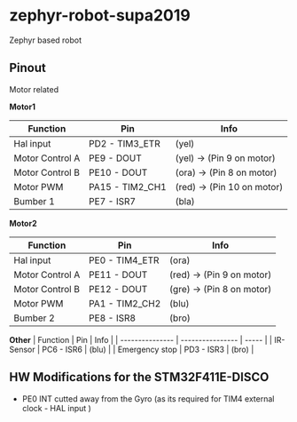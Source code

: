 # zephyr-robot-supa2019
Zephyr based robot


## Pinout

Motor related

**Motor1**

| Function        |    Pin           |   Info  |
| -------------   | ---------------- | ------- |
| Hal input       | PD2 - TIM3_ETR   | (yel) |
| Motor Control A | PE9 - DOUT       | (yel) -> (Pin 9 on motor) |
| Motor Control B | PE10 - DOUT      | (ora) -> (Pin 8 on motor) |
| Motor PWM       | PA15 - TIM2_CH1  | (red) -> (Pin 10 on motor) |
| Bumber 1        | PE7 - ISR7       | (bla) |

**Motor2**

| Function        |    Pin           |   Info  |
| --------------- | ---------------- | ----- |
| Hal input       | PE0  - TIM4_ETR  | (ora) |
| Motor Control A | PE11 - DOUT      | (red) -> (Pin 9 on motor) |
| Motor Control B | PE12 - DOUT      | (gre) -> (Pin 8 on motor) |
| Motor PWM       | PA1  - TIM2_CH2  | (blu) |
| Bumber 2        | PE8 - ISR8       | (bro) |


**Other**
| Function        |    Pin           |   Info  |
| --------------- | ---------------- | ----- |
| IR-Sensor       | PC6 - ISR6       | (blu) |
| Emergency stop  | PD3 - ISR3       | (bro) |



## HW Modifications for the STM32F411E-DISCO
* PE0 INT cutted away from the Gyro (as its required for TIM4 external clock - HAL input )
